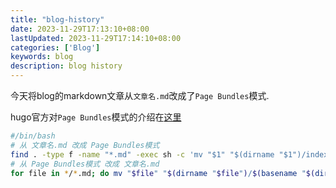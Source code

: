 ```yaml
---
title: "blog-history"
date: 2023-11-29T17:13:10+08:00
lastUpdated: 2023-11-29T17:14:10+08:00
categories: ['Blog']
keywords: blog
description: blog history
---
```


今天将blog的markdown文章从`文章名.md`改成了`Page Bundles`模式.

hugo官方对`Page Bundles`模式的介绍在[这里](https://gohugo.io/content-management/page-bundles)

```bash
#/bin/bash
# 从 文章名.md 改成 Page Bundles模式
find . -type f -name "*.md" -exec sh -c 'mv "$1" "$(dirname "$1")/index.md"' _ {} \;
# 从 Page Bundles模式 改成 文章名.md
for file in */*.md; do mv "$file" "$(dirname "$file")/$(basename "$(dirname "$file").md")"; done
```
